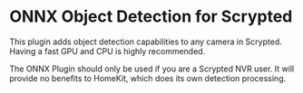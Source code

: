 # ONNX Object Detection for Scrypted

This plugin adds object detection capabilities to any camera in Scrypted. Having a fast GPU and CPU is highly recommended.

The ONNX Plugin should only be used if you are a Scrypted NVR user. It will provide no
benefits to HomeKit, which does its own detection processing.

